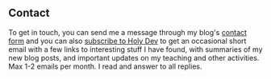 ## Contact

To get in touch, you can send me a message through my blog's [contact form](https://blog.jakubholy.net/contact/)
and you can also [subscribe to Holy Dev](https://blog.jakubholy.net/me/subscribe) to get an occasional short email with a few links to interesting stuff I have found, with summaries of my new blog posts, and important updates on my teaching and other activities. Max 1-2 emails per month. I read and answer to all replies.
